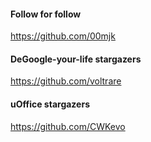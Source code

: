 #### Follow for follow

https://github.com/00mjk

#### DeGoogle-your-life stargazers

https://github.com/voltrare

#### uOffice stargazers

https://github.com/CWKevo


